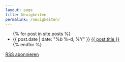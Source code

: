 ```yaml
---
layout: page
title: Neuigkeiten
permalink: /neuigkeiten/
---
```


  <ul class="posts">
    {% for post in site.posts %}
      <li>
        <span class="post-date">{{ post.date | date: "%b %-d, %Y" }}</span>
        <a class="post-link" href="{{ post.url | prepend: site.baseurl }}">{{ post.title }}</a>
      </li>
    {% endfor %}
  </ul>

  <p class="rss-subscribe"><a href="{{ "/feed.xml" | prepend: site.baseurl }}">RSS abonnieren</a></p>
